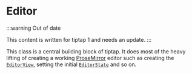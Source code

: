 # Editor

:::warning Out of date

This content is written for tiptap 1 and needs an update.
:::

This class is a central building block of tiptap. It does most of the heavy lifting of creating a working [ProseMirror](https://ProseMirror.net/) editor such as creating the [`EditorView`](https://ProseMirror.net/docs/ref/#view.EditorView), setting the initial [`EditorState`](https://ProseMirror.net/docs/ref/#state.Editor_State) and so on.
